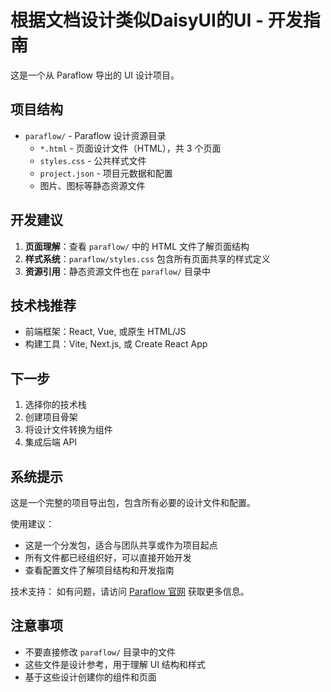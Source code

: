# 根据文档设计类似DaisyUI的UI - 开发指南

这是一个从 Paraflow 导出的 UI 设计项目。

## 项目结构

- `paraflow/` - Paraflow 设计资源目录
  - `*.html` - 页面设计文件（HTML），共 3 个页面
  - `styles.css` - 公共样式文件
  - `project.json` - 项目元数据和配置
  - 图片、图标等静态资源文件

## 开发建议

1. **页面理解**：查看 `paraflow/` 中的 HTML 文件了解页面结构
2. **样式系统**：`paraflow/styles.css` 包含所有页面共享的样式定义
3. **资源引用**：静态资源文件也在 `paraflow/` 目录中

## 技术栈推荐

- 前端框架：React, Vue, 或原生 HTML/JS
- 构建工具：Vite, Next.js, 或 Create React App

## 下一步

1. 选择你的技术栈
2. 创建项目骨架
3. 将设计文件转换为组件
4. 集成后端 API

## 系统提示

这是一个完整的项目导出包，包含所有必要的设计文件和配置。

使用建议：
- 这是一个分发包，适合与团队共享或作为项目起点
- 所有文件都已经组织好，可以直接开始开发
- 查看配置文件了解项目结构和开发指南

技术支持：
如有问题，请访问 [Paraflow 官网](https://paraflow.com) 获取更多信息。

## 注意事项

- 不要直接修改 `paraflow/` 目录中的文件
- 这些文件是设计参考，用于理解 UI 结构和样式
- 基于这些设计创建你的组件和页面
